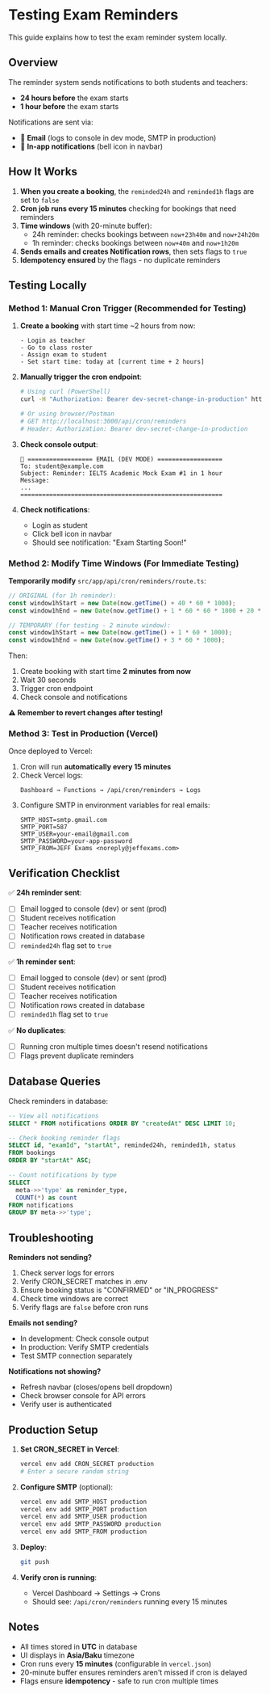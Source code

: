 # Testing Exam Reminders

This guide explains how to test the exam reminder system locally.

## Overview

The reminder system sends notifications to both students and teachers:
- **24 hours before** the exam starts
- **1 hour before** the exam starts

Notifications are sent via:
- 📧 **Email** (logs to console in dev mode, SMTP in production)
- 🔔 **In-app notifications** (bell icon in navbar)

## How It Works

1. **When you create a booking**, the `reminded24h` and `reminded1h` flags are set to `false`
2. **Cron job runs every 15 minutes** checking for bookings that need reminders
3. **Time windows** (with 20-minute buffer):
   - 24h reminder: checks bookings between `now+23h40m` and `now+24h20m`
   - 1h reminder: checks bookings between `now+40m` and `now+1h20m`
4. **Sends emails and creates Notification rows**, then sets flags to `true`
5. **Idempotency ensured** by the flags - no duplicate reminders

## Testing Locally

### Method 1: Manual Cron Trigger (Recommended for Testing)

1. **Create a booking** with start time ~2 hours from now:
   ```
   - Login as teacher
   - Go to class roster
   - Assign exam to student
   - Set start time: today at [current time + 2 hours]
   ```

2. **Manually trigger the cron endpoint**:
   ```bash
   # Using curl (PowerShell)
   curl -H "Authorization: Bearer dev-secret-change-in-production" http://localhost:3000/api/cron/reminders

   # Or using browser/Postman
   # GET http://localhost:3000/api/cron/reminders
   # Header: Authorization: Bearer dev-secret-change-in-production
   ```

3. **Check console output**:
   ```
   📧 ================== EMAIL (DEV MODE) ==================
   To: student@example.com
   Subject: Reminder: IELTS Academic Mock Exam #1 in 1 hour
   Message:
   ...
   ========================================================
   ```

4. **Check notifications**:
   - Login as student
   - Click bell icon in navbar
   - Should see notification: "Exam Starting Soon!"

### Method 2: Modify Time Windows (For Immediate Testing)

**Temporarily modify** `src/app/api/cron/reminders/route.ts`:

```typescript
// ORIGINAL (for 1h reminder):
const window1hStart = new Date(now.getTime() + 40 * 60 * 1000);
const window1hEnd = new Date(now.getTime() + 1 * 60 * 60 * 1000 + 20 * 60 * 1000);

// TEMPORARY (for testing - 2 minute window):
const window1hStart = new Date(now.getTime() + 1 * 60 * 1000);
const window1hEnd = new Date(now.getTime() + 3 * 60 * 1000);
```

Then:
1. Create booking with start time **2 minutes from now**
2. Wait 30 seconds
3. Trigger cron endpoint
4. Check console and notifications

**⚠️ Remember to revert changes after testing!**

### Method 3: Test in Production (Vercel)

Once deployed to Vercel:

1. Cron will run **automatically every 15 minutes**
2. Check Vercel logs:
   ```
   Dashboard → Functions → /api/cron/reminders → Logs
   ```
3. Configure SMTP in environment variables for real emails:
   ```
   SMTP_HOST=smtp.gmail.com
   SMTP_PORT=587
   SMTP_USER=your-email@gmail.com
   SMTP_PASSWORD=your-app-password
   SMTP_FROM=JEFF Exams <noreply@jeffexams.com>
   ```

## Verification Checklist

✅ **24h reminder sent**:
- [ ] Email logged to console (dev) or sent (prod)
- [ ] Student receives notification
- [ ] Teacher receives notification
- [ ] Notification rows created in database
- [ ] `reminded24h` flag set to `true`

✅ **1h reminder sent**:
- [ ] Email logged to console (dev) or sent (prod)
- [ ] Student receives notification
- [ ] Teacher receives notification
- [ ] Notification rows created in database
- [ ] `reminded1h` flag set to `true`

✅ **No duplicates**:
- [ ] Running cron multiple times doesn't resend notifications
- [ ] Flags prevent duplicate reminders

## Database Queries

Check reminders in database:

```sql
-- View all notifications
SELECT * FROM notifications ORDER BY "createdAt" DESC LIMIT 10;

-- Check booking reminder flags
SELECT id, "examId", "startAt", reminded24h, reminded1h, status 
FROM bookings 
ORDER BY "startAt" ASC;

-- Count notifications by type
SELECT 
  meta->>'type' as reminder_type,
  COUNT(*) as count
FROM notifications
GROUP BY meta->>'type';
```

## Troubleshooting

**Reminders not sending?**
1. Check server logs for errors
2. Verify CRON_SECRET matches in .env
3. Ensure booking status is "CONFIRMED" or "IN_PROGRESS"
4. Check time windows are correct
5. Verify flags are `false` before cron runs

**Emails not sending?**
- In development: Check console output
- In production: Verify SMTP credentials
- Test SMTP connection separately

**Notifications not showing?**
- Refresh navbar (closes/opens bell dropdown)
- Check browser console for API errors
- Verify user is authenticated

## Production Setup

1. **Set CRON_SECRET in Vercel**:
   ```bash
   vercel env add CRON_SECRET production
   # Enter a secure random string
   ```

2. **Configure SMTP** (optional):
   ```bash
   vercel env add SMTP_HOST production
   vercel env add SMTP_PORT production
   vercel env add SMTP_USER production
   vercel env add SMTP_PASSWORD production
   vercel env add SMTP_FROM production
   ```

3. **Deploy**:
   ```bash
   git push
   ```

4. **Verify cron is running**:
   - Vercel Dashboard → Settings → Crons
   - Should see: `/api/cron/reminders` running every 15 minutes

## Notes

- All times stored in **UTC** in database
- UI displays in **Asia/Baku** timezone
- Cron runs every **15 minutes** (configurable in `vercel.json`)
- 20-minute buffer ensures reminders aren't missed if cron is delayed
- Flags ensure **idempotency** - safe to run cron multiple times

